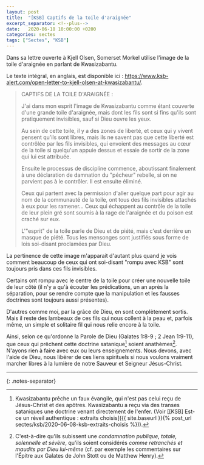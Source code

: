 ```yaml
---
layout: post
title:  "[KSB] Captifs de la toile d'araignée"
excerpt_separator: <!--plus-->
date:   2020-06-18 10:00:00 +0200
categories: sectes
tags: ["Sectes", "KSB"]
---
```


Dans sa lettre ouverte à Kjell Olsen, Somerset Morkel utilise l'image de la toile d'araignée en parlant de Kwasizabantu.

<!--plus-->

Le texte intégral, en anglais, est disponible ici : <https://www.ksb-alert.com/open-letter-to-kjell-olsen-at-kwasizabantu/>.

> CAPTIFS DE LA TOILE D'ARAIGNÉE :
>
> J'ai dans mon esprit l'image de Kwasizabantu comme étant couverte d'une grande toile d'araignée, mais dont les fils sont si fins qu'ils sont pratiquement invisibles, sauf si Dieu ouvre les yeux.
>
> Au sein de cette toile, il y a des zones de liberté, et ceux qui y vivent pensent qu'ils sont libres, mais ils ne savent pas que cette liberté est contrôlée par les fils invisibles, qui envoient des messages au cœur de la toile si quelqu'un appuie dessus et essaie de sortir de la zone qui lui est attribuée.
>
> Ensuite le processus de discipline commence, aboutissant finalement à une déclaration de damnation du "pécheur" rebelle, si on ne parvient pas à le contrôler. Il est ensuite éliminé.
>
> Ceux qui partent avec la permission d'aller quelque part pour agir au nom de la communauté de la toile, ont tous des fils invisibles attachés à eux pour les ramener… Ceux qui échappent au contrôle de la toile de leur plein gré sont soumis à la rage de l'araignée et du poison est craché sur eux.
>
> L'"esprit" de la toile parle de Dieu et de piété, mais c'est derrière un masque de piété. Tous les mensonges sont justifiés sous forme de lois soi-disant proclamées par Dieu.

La pertinence de cette image m'apparait d'autant plus quand je vois comment beaucoup de ceux qui ont soi-disant "rompu avec KSB" sont toujours pris dans ces fils invisibles.

Certains ont rompu avec le centre de la toile pour créer une nouvelle toile de leur côté (il n'y a qu'à écouter les prédications, un an après la séparation, pour se rendre compte que la manipulation et les fausses doctrines sont toujours aussi présentes).

D'autres comme moi, par la grâce de Dieu, en sont complètement sortis. Mais il reste des lambeaux de ces fils qui nous collent à la peau et, parfois même, un simple et solitaire fil qui nous relie encore à la toile.

Ainsi, selon ce qu'ordonne la Parole de Dieu (Galates 1:8-9 ; 2 Jean 1:9-11), que ceux qui prêchent cette doctrine satanique[^1] soient anathèmes[^2]. N'ayons rien à faire avec eux ou leurs enseignements. Nous devons, avec l'aide de Dieu, nous libérer de ces liens spirituels si nous voulons vraiment marcher libres à la lumière de notre Sauveur et Seigneur Jésus-Christ.

***
{: .notes-separator}

[^1]: Kwasizabantu prêche un faux évangile, qui n'est pas celui reçu de Jésus-Christ et des apôtres. Kwasizabantu a reçu via des transes sataniques une doctrine venant directement de l'enfer. (Voir [[KSB] Est-ce un réveil authentique : extraits choisis]({{ site.baseurl }}{% post_url sectes/ksb/2020-06-08-ksb-extraits-choisis %})).

[^2]: C'est-à-dire qu'ils subissent une *condamnation publique, totale, solennelle et sévère*, qu'ils soient considérés *comme retranchés et maudits par Dieu lui-même* (cf. par exemple les commentaires sur l'Épitre aux Galates de John Stott ou de Matthew Henry).
